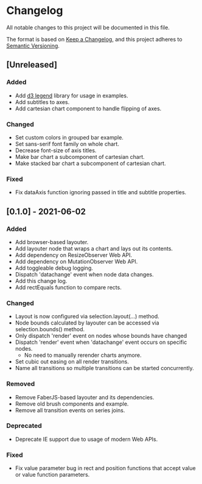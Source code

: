 # Changelog

All notable changes to this project will be documented in this file.

The format is based on [Keep a Changelog](https://keepachangelog.com/en/1.0.0/),
and this project adheres to [Semantic Versioning](https://semver.org/spec/v2.0.0.html).

## [Unreleased]

### Added

- Add [d3 legend](https://d3-legend.susielu.com/) library for usage in examples.
- Add subtitles to axes.
- Add cartesian chart component to handle flipping of axes.

### Changed

- Set custom colors in grouped bar example.
- Set sans-serif font family on whole chart.
- Decrease font-size of axis titles.
- Make bar chart a subcomponent of cartesian chart.
- Make stacked bar chart a subcomponent of cartesian chart.

### Fixed

- Fix dataAxis function ignoring passed in title and subtitle properties.

## [0.1.0] - 2021-06-02

### Added

- Add browser-based layouter.
- Add layouter node that wraps a chart and lays out its contents.
- Add dependency on ResizeObserver Web API.
- Add dependency on MutationObserver Web API.
- Add toggleable debug logging.
- Dispatch 'datachange' event when node data changes.
- Add this change log.
- Add rectEquals function to compare rects.

### Changed

- Layout is now configured via selection.layout(...) method.
- Node bounds calculated by layouter can be accessed via selection.bounds() method.
- Only dispatch 'render' event on nodes whose bounds have changed
- Dispatch 'render' event when 'datachange' event occurs on specific nodes.
  - No need to manually rerender charts anymore.
- Set cubic out easing on all render transitions.
- Name all transitions so multiple transitions can be started concurrently.

### Removed

- Remove FaberJS-based layouter and its dependencies.
- Remove old brush components and example.
- Remove all transition events on series joins.

### Deprecated

- Deprecate IE support due to usage of modern Web APIs.

### Fixed

- Fix value parameter bug in rect and position functions that accept value or value function parameters.
